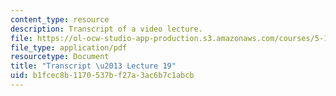 ```yaml
---
content_type: resource
description: Transcript of a video lecture.
file: https://ol-ocw-studio-app-production.s3.amazonaws.com/courses/5-111-principles-of-chemical-science-fall-2008/b1fcec8b1170537bf27a3ac6b7c1abcb_5-111F08-L19.pdf
file_type: application/pdf
resourcetype: Document
title: "Transcript \u2013 Lecture 19"
uid: b1fcec8b-1170-537b-f27a-3ac6b7c1abcb
---
```

